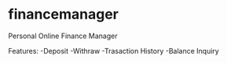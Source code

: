 # financemanager
Personal Online Finance Manager

Features:
-Deposit
-Withraw
-Trasaction History
-Balance Inquiry

